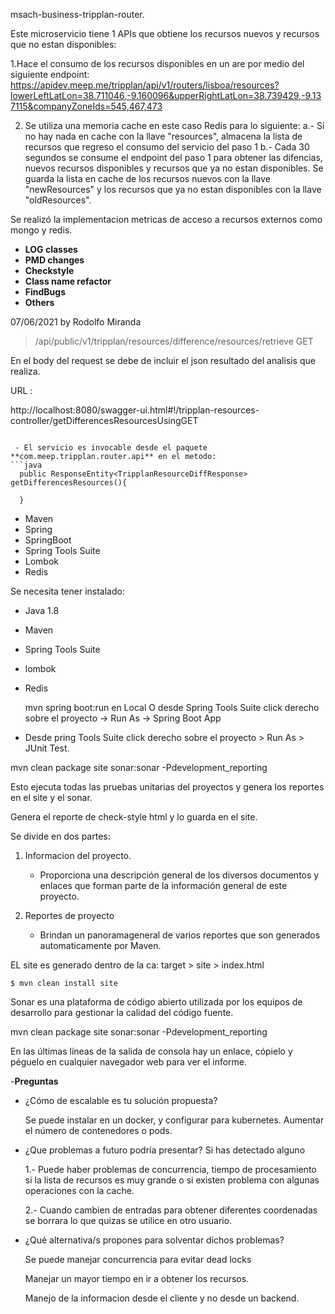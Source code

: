 msach-business-tripplan-router.

Este microservicio tiene 1 APIs que obtiene los recursos nuevos y recursos que no estan disponibles:

1.Hace el consumo de los recursos disponibles en un are por medio del siguiente endpoint:
https://apidev.meep.me/tripplan/api/v1/routers/lisboa/resources?lowerLeftLatLon=38.711046,-9.160096&upperRightLatLon=38.739429,-9.137115&companyZoneIds=545,467,473

2. Se utiliza una memoria cache en este caso Redis para lo siguiente:
	a.- Si no hay nada en cache con la llave "resources", almacena la lista de recursos que regreso el consumo del servicio del paso 1
	b.- Cada 30 segundos se consume el endpoint del paso 1 para obtener las difencias, nuevos recursos disponibles y recursos que ya no 
	estan disponibles. Se guarda la lista en cache de los recursos nuevos con la llave "newResources" y los recursos que ya no estan 
	disponibles con la llave "oldResources".
	
Se realizó la implementacion metricas de acceso a recursos externos como mongo y redis.
- **LOG classes**
- **PMD changes**
- **Checkstyle** 
- **Class name refactor**
- **FindBugs**
- **Others**

07/06/2021 by Rodolfo Miranda

> /api/public/v1/tripplan/resources/difference/resources/retrieve GET

En el body del request se debe de incluir el json resultado del analisis que realiza.

URL :

http://localhost:8080/swagger-ui.html#!/tripplan-resources-controller/getDifferencesResourcesUsingGET

```

 - El servicio es invocable desde el paquete  **com.meep.tripplan.router.api** en el metodo:
```java
  public ResponseEntity<TripplanResourceDiffResponse> getDifferencesResources(){
    
  }

```
* Maven
* Spring
* SpringBoot
* Spring Tools Suite
* Lombok
* Redis


Se necesita tener instalado:
		
 - Java 1.8  		
 - Maven 		
 - Spring Tools Suite
 - lombok
 - Redis


    mvn spring boot:run  en Local 
O desde Spring Tools Suite click derecho sobre el proyecto -> Run As -> Spring Boot App



 - Desde pring Tools Suite click derecho sobre el proyecto  > Run As >
   JUnit Test. 
 
 mvn clean package site sonar:sonar -Pdevelopment_reporting 

 Esto ejecuta todas las pruebas unitarias del proyectos y genera los reportes en el site y el sonar.
 


Genera el reporte de check-style html y lo guarda en el site.


Se divide en dos partes:

 1. Informacion del proyecto.

	- Proporciona una descripción general de los diversos documentos y enlaces que forman parte de la información general de este proyecto.
	
2. Reportes de proyecto
	
	- Brindan un panoramageneral de varios reportes que son generados automaticamente por Maven.
	
EL site es generado  dentro de la ca: target > site > index.html
	

	$ mvn clean install site


Sonar es una plataforma de código abierto utilizada por los equipos de desarrollo para gestionar la calidad del código fuente.

mvn clean package site sonar:sonar -Pdevelopment_reporting

En las últimas líneas de la salida de consola hay un enlace, cópielo y péguelo en cualquier navegador web para ver el informe.

-**Preguntas**

- ¿Cómo de escalable es tu solución propuesta? 

	Se puede instalar en un docker, y configurar para kubernetes. Aumentar el número de contenedores o pods.

- ¿Que problemas a futuro podría presentar? Si has detectado alguno 

	1.- Puede haber problemas de concurrencia, tiempo de procesamiento si la lista de recursos es muy grande o si existen problema con algunas operaciones con la cache.
   
	2.- Cuando cambien de entradas para obtener diferentes coordenadas se borrara lo que quizas se utilice en otro usuario.

- ¿Qué alternativa/s propones para solventar dichos problemas?

	Se puede manejar concurrencia para evitar dead locks

	Manejar un mayor tiempo en ir a obtener los recursos.

	Manejo de la informacion desde el cliente y no desde un backend.